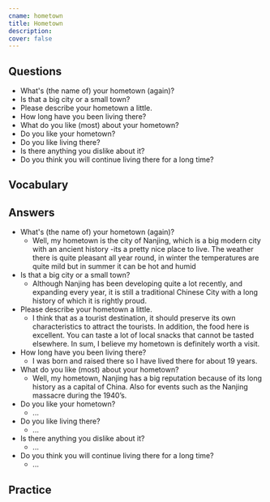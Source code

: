 ```yaml
---
cname: hometown
title: Hometown
description: 
cover: false
---
```

<banner></banner>

## Questions

- What&#39;s (the name of) your hometown (again)?
- Is that a big city or a small town?
- Please describe your hometown a little.
- How long have you been living there?
- What do you like (most) about your hometown?
- Do you like your hometown?
- Do you like living there?
- Is there anything you dislike about it?
- Do you think you will continue living there for a long time?

## Vocabulary

<vocab-list>

<!-- blank -->

</vocab-list>

## Answers

- What&#39;s (the name of) your hometown (again)?
  - Well, my hometown is the city of Nanjing, which is a big modern city with an ancient history -its a pretty nice place to live. The weather there is quite pleasant all year round, in winter the temperatures are quite mild but in summer it can be hot and humid
- Is that a big city or a small town?
  - Although Nanjing has been developing quite a lot recently, and expanding every year, it is still a traditional Chinese City with a long history of which it is rightly proud.
- Please describe your hometown a little.
  - I think that as a tourist destination, it should preserve its own characteristics to attract the tourists. In addition, the food here is excellent. You can taste a lot of local snacks that cannot be tasted elsewhere. In sum, I believe my hometown is definitely worth a visit.
- How long have you been living there?
  - I was born and raised there so I have lived there for about 19 years.
- What do you like (most) about your hometown?
  - Well, my hometown, Nanjing has a big reputation because of its long history as a capital of China. Also for events such as the Nanjing massacre during the 1940’s.
- Do you like your hometown?
  - ...
- Do you like living there?
  - ...
- Is there anything you dislike about it?
  - ...
- Do you think you will continue living there for a long time?
  - ...

## Practice

<qrfooter></qrfooter>
